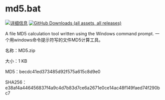 # md5.bat
[![详细信息](https://img.shields.io/badge/%E8%AF%A6%E7%BB%86%E4%BF%A1%E6%81%AF-blue)](https://wp.me/p80aHo-1e3)
[![GitHub Downloads (all assets, all releases)](https://img.shields.io/badge/Release-md5.bat-blue)](https://github.com/aozhangchina/md5.bat/releases/tag/Releases)

A file MD5 calculation tool written using the Windows command prompt. 一个用windows命令提示符写的文件MD5计算工具。

名称：MD5.zip

大小：1 KB

MD5：becdc41ed373485d92f575a615c8d9e0

SHA256：e38af4a446456837f4a9c4d7b83d7ce6a2671e0ce14ac48f149faed74f290bc7


